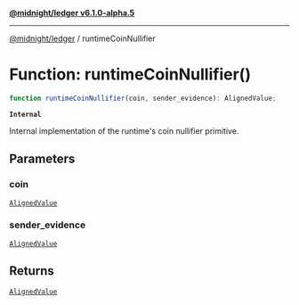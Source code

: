 [**@midnight/ledger v6.1.0-alpha.5**](../README.md)

***

[@midnight/ledger](../globals.md) / runtimeCoinNullifier

# Function: runtimeCoinNullifier()

```ts
function runtimeCoinNullifier(coin, sender_evidence): AlignedValue;
```

**`Internal`**

Internal implementation of the runtime's coin nullifier primitive.

## Parameters

### coin

[`AlignedValue`](../type-aliases/AlignedValue.md)

### sender\_evidence

[`AlignedValue`](../type-aliases/AlignedValue.md)

## Returns

[`AlignedValue`](../type-aliases/AlignedValue.md)
